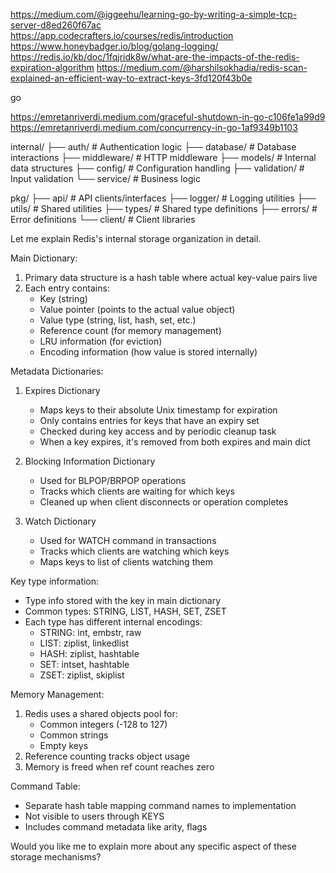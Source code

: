


https://medium.com/@iggeehu/learning-go-by-writing-a-simple-tcp-server-d8ed260f67ac
https://app.codecrafters.io/courses/redis/introduction
https://www.honeybadger.io/blog/golang-logging/
https://redis.io/kb/doc/1fqjridk8w/what-are-the-impacts-of-the-redis-expiration-algorithm
https://medium.com/@harshilsokhadia/redis-scan-explained-an-efficient-way-to-extract-keys-3fd120f43b0e

go

https://emretanriverdi.medium.com/graceful-shutdown-in-go-c106fe1a99d9
https://emretanriverdi.medium.com/concurrency-in-go-1af9349b1103


internal/
├── auth/           # Authentication logic
├── database/       # Database interactions
├── middleware/     # HTTP middleware
├── models/         # Internal data structures
├── config/         # Configuration handling
├── validation/     # Input validation
└── service/        # Business logic

pkg/
├── api/           # API clients/interfaces
├── logger/        # Logging utilities
├── utils/         # Shared utilities
├── types/         # Shared type definitions
├── errors/        # Error definitions
└── client/        # Client libraries



Let me explain Redis's internal storage organization in detail.

Main Dictionary:
1. Primary data structure is a hash table where actual key-value pairs live
2. Each entry contains:
    - Key (string)
    - Value pointer (points to the actual value object)
    - Value type (string, list, hash, set, etc.)
    - Reference count (for memory management)
    - LRU information (for eviction)
    - Encoding information (how value is stored internally)

Metadata Dictionaries:
1. Expires Dictionary
    - Maps keys to their absolute Unix timestamp for expiration
    - Only contains entries for keys that have an expiry set
    - Checked during key access and by periodic cleanup task
    - When a key expires, it's removed from both expires and main dict

2. Blocking Information Dictionary
    - Used for BLPOP/BRPOP operations
    - Tracks which clients are waiting for which keys
    - Cleaned up when client disconnects or operation completes

3. Watch Dictionary
    - Used for WATCH command in transactions
    - Tracks which clients are watching which keys
    - Maps keys to list of clients watching them

Key type information:
- Type info stored with the key in main dictionary
- Common types: STRING, LIST, HASH, SET, ZSET
- Each type has different internal encodings:
    - STRING: int, embstr, raw
    - LIST: ziplist, linkedlist
    - HASH: ziplist, hashtable
    - SET: intset, hashtable
    - ZSET: ziplist, skiplist

Memory Management:
1. Redis uses a shared objects pool for:
    - Common integers (-128 to 127)
    - Common strings
    - Empty keys
2. Reference counting tracks object usage
3. Memory is freed when ref count reaches zero

Command Table:
- Separate hash table mapping command names to implementation
- Not visible to users through KEYS
- Includes command metadata like arity, flags

Would you like me to explain more about any specific aspect of these storage mechanisms?